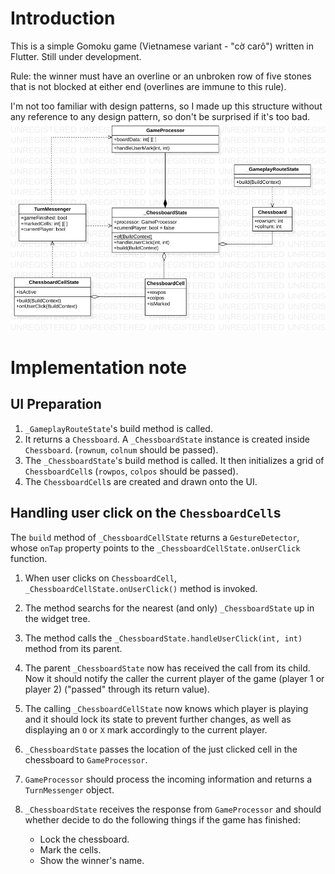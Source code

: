 # Introduction
This is a simple Gomoku game (Vietnamese variant - "cờ carô") written in Flutter. Still under development.<br>

Rule: the winner must have an overline or an unbroken row of five stones that is not blocked at either end (overlines are immune to this rule). <br>

I'm not too familiar with design patterns, so I made up this structure without any reference to any design pattern, so don't be surprised if it's too bad.
![class-diagram](extra/ClassDiagram.jpg)

# Implementation note
## UI Preparation 
1. `_GameplayRouteState`'s build method is called.
2. It returns a `Chessboard`. A `_ChessboardState` instance is created inside `Chessboard`. (`rownum`, `colnum` should be passed).
3. The `_ChessboardState`'s build method is called. It then initializes a grid of `ChessboardCell`s (`rowpos`, `colpos` should be passed).
4. The `ChessboardCell`s are created and drawn onto the UI.

## Handling user click on the `ChessboardCell`s
The `build` method of `_ChessboardCellState` returns a `GestureDetector`, whose `onTap` property points to the `_ChessboardCellState.onUserClick` function.
1. When user clicks on `ChessboardCell`, `_ChessboardCellState.onUserClick()` method is invoked.
2. The method searchs for the nearest (and only) `_ChessboardState` up in the widget tree.
3. The method calls the `_ChessboardState.handleUserClick(int, int)` method from its parent.
4. The parent `_ChessboardState` now has received the call from its child. Now it should notify the caller the current player of the game (player 1 or player 2) ("passed" through its return value).
5. The calling `_ChessboardCellState` now knows which player is playing and it should lock its state to prevent further changes, as well as displaying an `O` or `X` mark accordingly to the current player.

6. `_ChessboardState` passes the location of the just clicked cell in the chessboard to `GameProcessor`.
7. `GameProcessor` should process the incoming information and returns a `TurnMessenger` object.
8. `_ChessboardState` receives the response from `GameProcessor` and should whether decide to do the following things if the game has finished:
    - Lock the chessboard.
    - Mark the cells.
    - Show the winner's name.